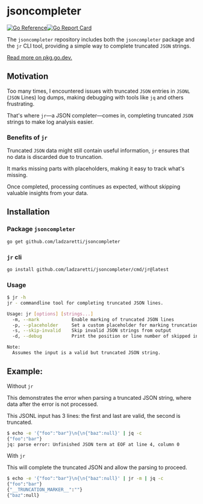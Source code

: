 # jsoncompleter

[![Go Reference](https://pkg.go.dev/badge/github.com/ladzaretti/jsoncompleter.svg)](https://pkg.go.dev/github.com/ladzaretti/jsoncompleter)[![Go Report Card](https://goreportcard.com/badge/github.com/ladzaretti/jsoncompleter)](https://goreportcard.com/report/github.com/ladzaretti/jsoncompleter)

The `jsoncompleter` repository includes both the `jsoncompleter` package and the `jr` CLI tool, providing a simple way to complete truncated `JSON` strings.

[Read more on pkg.go.dev.](https://pkg.go.dev/github.com/ladzaretti/jsoncompleter)

## Motivation

Too many times, I encountered issues with truncated `JSON` entries in `JSONL` (`JSON` Lines) log dumps, making debugging with tools like `jq` and others frustrating.

That's where `jr`—a JSON completer—comes in, completing truncated `JSON` strings to make log analysis easier.

### Benefits of `jr`

Truncated `JSON` data might still contain useful information, `jr` ensures that no data is discarded due to truncation. 

It marks missing parts with placeholders, making it easy to track what's missing.

Once completed, processing continues as expected, without skipping valuable insights from your data.

## Installation

### Package `jsoncompleter`
```bash
go get github.com/ladzaretti/jsoncompleter
```

### `jr` cli
```bash
go install github.com/ladzaretti/jsoncompleter/cmd/jr@latest
```

### Usage
```bash
$ jr -h
jr - commandline tool for completing truncated JSON lines.

Usage: jr [options] [strings...]
  -m, --mark            Enable marking of truncated JSON lines
  -p, --placeholder     Set a custom placeholder for marking truncation
  -s, --skip-invalid    Skip invalid JSON strings from output
  -d, --debug           Print the position or line number of skipped invalid JSON strings to stderr

Note:
  Assumes the input is a valid but truncated JSON string.
```


## Example:

Without `jr`

This demonstrates the error when parsing a truncated JSON string, where data after the error is not processed.

This JSONL input has 3 lines: the first and last are valid, the second is truncated.

```bash
$ echo -e '{"foo":"bar"}\n{\n{"baz":null}' | jq -c
{"foo":"bar"}
jq: parse error: Unfinished JSON term at EOF at line 4, column 0
```

With `jr`

This will complete the truncated JSON and allow the parsing to proceed.

```bash
$ echo -e '{"foo":"bar"}\n{\n{"baz":null}' | jr -m | jq -c
{"foo":"bar"}
{"__TRUNCATION_MARKER__":""}
{"baz":null}
```